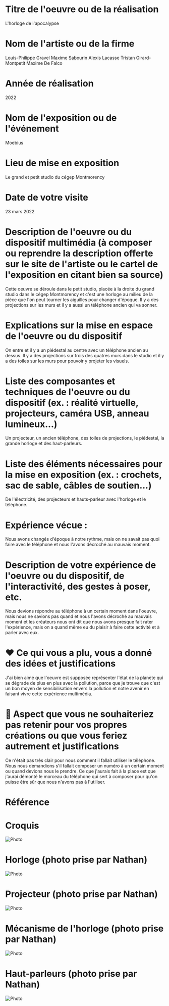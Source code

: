 # Titre de l'oeuvre ou de la réalisation
L'horloge de l'apocalypse
# Nom de l'artiste ou de la firme
Louis-Philippe Gravel Maxime Sabourin Alexis Lacasse Tristan Girard-Montpetit Maxime De Falco
# Année de réalisation
2022
# Nom de l'exposition ou de l'événement
Moebius
 # Lieu de mise en exposition
Le grand et petit studio du cégep Montmorency
# Date de votre visite
23 mars 2022
 # Description de l'oeuvre ou du dispositif multimédia (à composer ou reprendre la description offerte sur le site de l'artiste ou le cartel de l'exposition en citant bien sa source)
Cette oeuvre se déroule dans le petit studio, placée à la droite du grand studio dans le cégep Montmorency et c'est une horloge au milieu de la pièce que l'on peut  tourner les aiguilles pour changer d'époque. Il y a des projections sur les murs et il y a aussi un téléphone ancien qui va sonner.
 # Explications sur la mise en espace de l'oeuvre ou du dispositif 
On entre et il y a un piédestal au centre avec un téléphone ancien au dessus. Il y a des projections sur trois des quatres murs dans le studio et il y a des toiles sur les murs pour pouvoir y projeter les visuels.
 # Liste des composantes et techniques de l'oeuvre ou du dispositif (ex. : réalité virtuelle, projecteurs, caméra USB, anneau lumineux...)
Un projecteur, un ancien téléphone, des toiles de projections, le piédestal, la grande horloge et des haut-parleurs.
 # Liste des éléments nécessaires pour la mise en exposition (ex. : crochets, sac de sable, câbles de soutien...)
De l'électricité, des projecteurs et hauts-parleur avec l'horloge et le téléphone.
 # Expérience vécue :
Nous avons changés d'époque à notre rythme, mais on ne savait pas quoi faire avec le téléphone et nous l'avons décroché au mauvais moment.
 # Description de votre expérience de l'oeuvre ou du dispositif, de l'interactivité, des gestes à poser, etc.
Nous devions répondre au téléphone à un certain moment dans l'oeuvre, mais nous ne savions pas quand et nous l'avons décroché au mauvais moment et les créateurs nous ont dit que nous avons presque fait rater l'expérience, mais on a quand même eu du plaisir à faire cette activité et à parler avec eux. 
 # ❤️ Ce qui vous a plu, vous a donné des idées et justifications
J'ai bien aimé que l'oeuvre est supposée représenter l'état de la planète qui se dégrade de plus en plus avec la pollution, parce que je trouve que c'est un bon moyen de sensibilisation envers la pollution et notre avenir en faisant vivre cette expérience multimédia.
 # 🤔 Aspect que vous ne souhaiteriez pas retenir pour vos propres créations ou que vous feriez autrement et justifications
Ce n'était pas très clair pour nous comment il fallait utiliser le téléphone. Nous nous demandions s'il fallait composer un numéro à un certain moment ou quand devions nous le prendre. Ce que j'aurais fait à la place est que j'aurai démonté le morceau du téléphone qui sert à composer pour qu'on puisse être sûr que nous n'avons pas à l'utiliser.
# Référence
# Croquis 
![Photo](https://github.com/eti45/porfolio_janelle_di_vincenzi_etienne/blob/main/projet_3e_annee_horloge_apocalypse/medias/Croquis%20.jpg)
# Horloge (photo prise par Nathan)
![Photo](https://github.com/eti45/porfolio_janelle_di_vincenzi_etienne/blob/main/projet_3e_annee_horloge_apocalypse/medias/horloge.png)
# Projecteur (photo prise par Nathan)
![Photo](https://github.com/eti45/porfolio_janelle_di_vincenzi_etienne/blob/main/projet_3e_annee_horloge_apocalypse/medias/projecteur.png)
# Mécanisme de l'horloge (photo prise par Nathan)
![Photo](https://github.com/eti45/porfolio_janelle_di_vincenzi_etienne/blob/main/projet_3e_annee_horloge_apocalypse/medias/hotloge_mecanisme.png)
# Haut-parleurs (photo prise par Nathan)
![Photo](https://github.com/eti45/porfolio_janelle_di_vincenzi_etienne/blob/main/projet_3e_annee_horloge_apocalypse/medias/haut_parleur.png)
